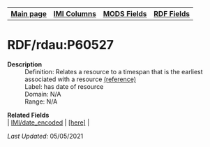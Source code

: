 <!DOCTYPE html>
<html>

<body>
<table style="width:100%">
  <tr>
    <th><a href="index.md">Main page</a></th>
	<th><a href="IMI.md">IMI Columns</a></th>
    <th><a href="MODS.md">MODS Fields</a></th>
    <th><a href="RDF.md">RDF Fields</a></th>
  </tr>
</table>



<h1>RDF/rdau:P60527</h1>
<dl>
  <dt><b>Description</b></dt>
  <dd>Definition: Relates a resource to a timespan that is the earliest associated with a resource <a href="http://www.rdaregistry.info/Elements/u/#P60527">(reference)</a></dd>
  <dd>Label:  has date of resource</dd>
  <dd>Domain: N/A</dd>
  <dd>Range:  N/A</dd>
</dl>
<dl>
	<dt><b>Related Fields</b></dt>
		| <a href="date.encoded.md">IMI/date_encoded</a> | <a href="MODS.template.md">[here]</a> |
</dl>
<p><i>Last Updated: </i>05/05/2021</p>
</body>
</html>